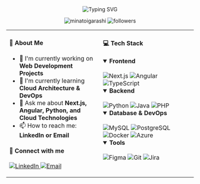 <div align="center">
  <img src="https://readme-typing-svg.demolab.com?font=Fira+Code&pause=1000&color=4A90E2&center=true&vCenter=true&width=435&lines=Hi+%F0%9F%91%8B%2C+I'm+Minato+Igarashi;Software+Engineer+from+Japan+%F0%9F%87%AF%F0%9F%87%B5;4%2B+Years+of+Coding+Experience" alt="Typing SVG" />

  <p align="center">
    <img src="https://komarev.com/ghpvc/?username=minatoigarashi&label=Profile%20views&color=0e75b6&style=flat" alt="minatoigarashi">
    <img src="https://img.shields.io/github/followers/minatoigarashi?label=Followers&style=social" alt="followers">
  </p>
</div>

<table>
<tr>
<td valign="top" width="50%">

#### 🚀 About Me

- 🔭 I'm currently working on **Web Development Projects**
- 🌱 I'm currently learning **Cloud Architecture & DevOps**
- 💬 Ask me about **Next.js, Angular, Python, and Cloud Technologies**
- 📫 How to reach me: **LinkedIn or Email**

#### 🤝 Connect with me

<p>
  <a href="https://www.linkedin.com/in/minato-igarashi" target="_blank">
    <img src="https://img.shields.io/badge/LinkedIn-0077B5?style=for-the-badge&logo=linkedin&logoColor=white" alt="LinkedIn"/>
  </a>
  <a href="mailto:m.igarashi0307@gmail.com">
    <img src="https://img.shields.io/badge/Email-D14836?style=for-the-badge&logo=gmail&logoColor=white" alt="Email"/>
  </a>
</p>

</td>
<td valign="top" width="50%">

#### 💻 Tech Stack

<details open>
  <summary><b>Frontend</b></summary>
  <br/>
  <img src="https://img.shields.io/badge/next.js-%23000000.svg?style=for-the-badge&logo=next.js&logoColor=white" alt="Next.js"/>
  <img src="https://img.shields.io/badge/angular-%23DD0031.svg?style=for-the-badge&logo=angular&logoColor=white" alt="Angular"/>
  <img src="https://img.shields.io/badge/typescript-%23007ACC.svg?style=for-the-badge&logo=typescript&logoColor=white" alt="TypeScript"/>
</details>

<details open>
  <summary><b>Backend</b></summary>
  <br/>
  <img src="https://img.shields.io/badge/python-%2314354C.svg?style=for-the-badge&logo=python&logoColor=white" alt="Python"/>
  <img src="https://img.shields.io/badge/java-%23ED8B00.svg?style=for-the-badge&logo=java&logoColor=white" alt="Java"/>
  <img src="https://img.shields.io/badge/php-%23777BB4.svg?style=for-the-badge&logo=php&logoColor=white" alt="PHP"/>
</details>

<details open>
  <summary><b>Database & DevOps</b></summary>
  <br/>
  <img src="https://img.shields.io/badge/MySQL-%2300f.svg?style=for-the-badge&logo=mysql&logoColor=white" alt="MySQL"/>
  <img src="https://img.shields.io/badge/postgres-%23316192.svg?style=for-the-badge&logo=postgresql&logoColor=white" alt="PostgreSQL"/>
  <img src="https://img.shields.io/badge/docker-%230db7ed.svg?style=for-the-badge&logo=docker&logoColor=white" alt="Docker"/>
  <img src="https://img.shields.io/badge/azure-%230072C6.svg?style=for-the-badge&logo=azure-devops&logoColor=white" alt="Azure"/>
</details>

<details open>
  <summary><b>Tools</b></summary>
  <br/>
  <img src="https://img.shields.io/badge/figma-%23F24E1E.svg?style=for-the-badge&logo=figma&logoColor=white" alt="Figma"/>
  <img src="https://img.shields.io/badge/git-%23F05033.svg?style=for-the-badge&logo=git&logoColor=white" alt="Git"/>
  <img src="https://img.shields.io/badge/jira-%230A0FFF.svg?style=for-the-badge&logo=jira&logoColor=white" alt="Jira"/>
</details>

</td>
</tr>
</table>

